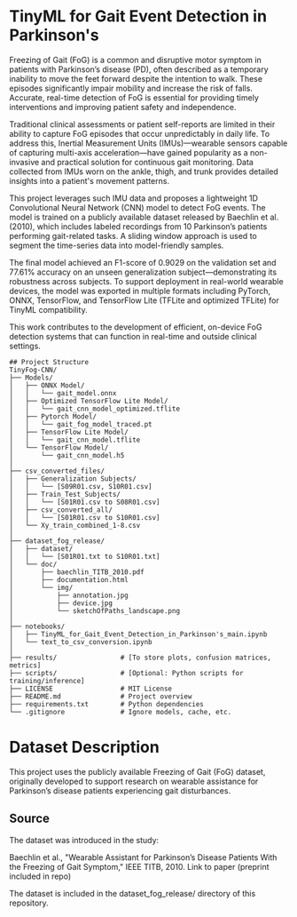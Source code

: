 # TinyML for Gait Event Detection in Parkinson's
Freezing of Gait (FoG) is a common and disruptive motor symptom in patients with Parkinson’s disease (PD), often described as a temporary inability to move the feet forward despite the intention to walk. These episodes significantly impair mobility and increase the risk of falls. Accurate, real-time detection of FoG is essential for providing timely interventions and improving patient safety and independence.

Traditional clinical assessments or patient self-reports are limited in their ability to capture FoG episodes that occur unpredictably in daily life. To address this, Inertial Measurement Units (IMUs)—wearable sensors capable of capturing multi-axis acceleration—have gained popularity as a non-invasive and practical solution for continuous gait monitoring. Data collected from IMUs worn on the ankle, thigh, and trunk provides detailed insights into a patient's movement patterns.

This project leverages such IMU data and proposes a lightweight 1D Convolutional Neural Network (CNN) model to detect FoG events. The model is trained on a publicly available dataset released by Baechlin et al. (2010), which includes labeled recordings from 10 Parkinson’s patients performing gait-related tasks. A sliding window approach is used to segment the time-series data into model-friendly samples.

The final model achieved an F1-score of 0.9029 on the validation set and 77.61% accuracy on an unseen generalization subject—demonstrating its robustness across subjects. To support deployment in real-world wearable devices, the model was exported in multiple formats including PyTorch, ONNX, TensorFlow, and TensorFlow Lite (TFLite and optimized TFLite) for TinyML compatibility.

This work contributes to the development of efficient, on-device FoG detection systems that can function in real-time and outside clinical settings.

`````
## Project Structure
TinyFog-CNN/
├── Models/
│   ├── ONNX Model/
│   │   └── gait_model.onnx
│   ├── Optimized TensorFlow Lite Model/
│   │   └── gait_cnn_model_optimized.tflite
│   ├── Pytorch Model/
│   │   └── gait_fog_model_traced.pt
│   ├── TensorFlow Lite Model/
│   │   └── gait_cnn_model.tflite
│   └── TensorFlow Model/
│       └── gait_cnn_model.h5
│
├── csv_converted_files/
│   ├── Generalization Subjects/
│   │   └── [S09R01.csv, S10R01.csv]
│   ├── Train_Test_Subjects/
│   │   └── [S01R01.csv to S08R01.csv]
│   ├── csv_converted_all/
│   │   └── [S01R01.csv to S10R01.csv]
│   └── Xy_train_combined_1-8.csv
│
├── dataset_fog_release/
│   ├── dataset/
│   │   └── [S01R01.txt to S10R01.txt]
│   └── doc/
│       ├── baechlin_TITB_2010.pdf
│       ├── documentation.html
│       └── img/
│           ├── annotation.jpg
│           ├── device.jpg
│           └── sketchOfPaths_landscape.png
│
├── notebooks/
│   ├── TinyML_for_Gait_Event_Detection_in_Parkinson's_main.ipynb
│   └── text_to_csv_conversion.ipynb
│
├── results/                # [To store plots, confusion matrices, metrics]
├── scripts/                # [Optional: Python scripts for training/inference]
├── LICENSE                 # MIT License
├── README.md               # Project overview
├── requirements.txt        # Python dependencies
└── .gitignore              # Ignore models, cache, etc.

`````

# Dataset Description
This project uses the publicly available Freezing of Gait (FoG) dataset, originally developed to support research on wearable assistance for Parkinson’s disease patients experiencing gait disturbances.

## Source
The dataset was introduced in the study:

Baechlin et al., "Wearable Assistant for Parkinson’s Disease Patients With the Freezing of Gait Symptom," IEEE TITB, 2010.
Link to paper (preprint included in repo)

The dataset is included in the dataset_fog_release/ directory of this repository.


